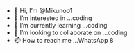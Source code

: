 - 👋 Hi, I’m @Mikunoo1
- 👀 I’m interested in ...coding 
- 🌱 I’m currently learning ...coding 
- 💞️ I’m looking to collaborate on ...coding
- 📫 How to reach me ...WhatsApp 8

<!---
Mikunoo1/Mikunoo1 is a ✨ special ✨ repository because its `README.md` (this file) appears on your GitHub profile.
You can click the Preview link to take a look at your changes.
--->
